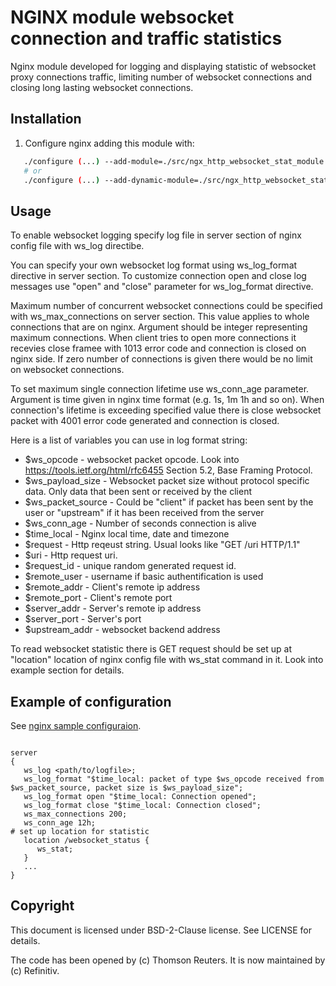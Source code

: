 # NGINX module websocket connection and traffic statistics

Nginx module developed for logging and displaying statistic of websocket proxy connections traffic, limiting number of websocket connections and closing long lasting websocket connections.

## Installation

1. Configure nginx adding this module with:

```sh
   ./configure (...) --add-module=./src/ngx_http_websocket_stat_module
   # or
   ./configure (...) --add-dynamic-module=./src/ngx_http_websocket_stat_module && make modules
```

## Usage

To enable websocket logging specify log file in server section of nginx config file with ws_log directibe.

You can specify your own websocket log format using ws_log_format directive in server section. To customize connection open and close log messages use "open" and "close" parameter for ws_log_format directive.

Maximum number of concurrent websocket connections could be specified with ws_max_connections on server section. This value applies to whole connections that are on nginx. Argument should be integer representing maximum connections. When client tries to open more connections it recevies close framee with 1013 error code and connection is closed on nginx side. If zero number of connections is given there would be no limit on websocket connections.

To set maximum single connection lifetime use ws_conn_age parameter. Argument is time given in nginx time format (e.g. 1s, 1m 1h and so on). When connection's lifetime is exceeding specified value there is close websocket packet with 4001 error code generated and connection is closed.

Here is a list of variables you can use in log format string:

- $ws_opcode - websocket packet opcode. Look into https://tools.ietf.org/html/rfc6455 Section 5.2, Base Framing Protocol.
- $ws_payload_size - Websocket packet size without protocol specific data. Only data that been sent or received by the client
- $ws_packet_source - Could be "client" if packet has been sent by the user or "upstream" if it has been received from the server
- $ws_conn_age - Number of seconds connection is alive
- $time_local - Nginx local time, date and timezone
- $request - Http reqeust string. Usual looks like "GET /uri HTTP/1.1"
- $uri - Http request uri.
- $request_id - unique random generated request id.
- $remote_user - username if basic authentification is used
- $remote_addr - Client's remote ip address
- $remote_port - Client's remote port
- $server_addr - Server's remote ip address
- $server_port - Server's port
- $upstream_addr - websocket backend address

To read websocket statistic there is GET request should be set up at "location" location of nginx config file with ws_stat command in it. Look into example section for details.

## Example of configuration

See [nginx sample configuraion](docker/etc/nginx/nginx.conf).

```code

server
{
   ws_log <path/to/logfile>;
   ws_log_format "$time_local: packet of type $ws_opcode received from $ws_packet_source, packet size is $ws_payload_size";
   ws_log_format open "$time_local: Connection opened";
   ws_log_format close "$time_local: Connection closed";
   ws_max_connections 200;
   ws_conn_age 12h;
# set up location for statistic
   location /websocket_status {
      ws_stat;
   }
   ...
}

```

## Copyright

This document is licensed under BSD-2-Clause license. See LICENSE for details.

The code has been opened by (c) Thomson Reuters.
It is now maintained by (c) Refinitiv.

